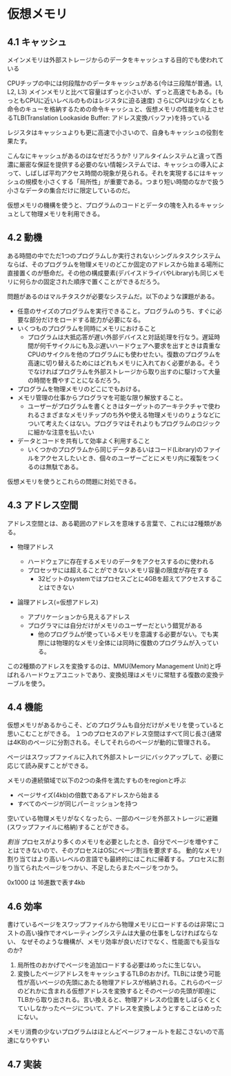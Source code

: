 # 仮想メモリ
## 4.1 キャッシュ
メインメモリは外部ストレージからのデータをキャッシュする目的でも使われている

CPUチップの中には何段階かのデータキャッシュがある(今は三段階が普通。L1, L2, L3)
メインメモリと比べて容量はずっと小さいが、ずっと高速でもある。(もっともCPUに近いレベルのものはレジスタに迫る速度)
さらにCPUは少なくとも命令のキューを格納するための命令キャッシュと、仮想メモリの性能を向上させるTLB(Translation Lookaside Buffer: アドレス変換バッファ)を持っている

レジスタはキャッシュよりも更に高速で小さいので、自身もキャッシュの役割を果たす。


こんなにキャッシュがあるのはなぜだろうか? 
リアルタイムシステムと違って西濃に厳密な保証を提供する必要のない情報システムでは、キャッシュの導入によって、しばしば平均アクセス時間の現象が見られる。それを実現するにはキャッシュの規模を小さくする「局所性」が重要である。つまり短い時間のなかで扱う小さなデータの集合だけに限定しているのだ。

仮想メモリの機構を使うと、プログラムのコードとデータの塊を入れるキャッシュとして物理メモリを利用できる。

## 4.2 動機
ある時間の中でただ1つのプログラムしか実行されないシングルタスクシステムならば、そのプログラムを物理メモリのどこか固定のアドレスから始まる場所に直接置くのが懸命だ。その他の構成要素(デバイスドライバやLibrary)も同じメモリに何らかの固定された順序で置くことができるだろう。

問題があるのはマルチタスクが必要なシステムだ。以下のような課題がある。

- 任意のサイズのプログラムを実行できること。プログラムのうち、すぐに必要な部分だけをロードする能力が必要になる。
- いくつものプログラムを同時にメモリにおけること
  - プログラムは大抵応答が遅い外部デバイスと対話処理を行なう。遅延時間が何千サイクルにも及ぶ遅いハードウェアへ要求を出すときは貴重なCPUのサイクルを他のプログラムにも使わせたい。復数のプログラムを高速に切り替えるためにはどれもメモリに入れておく必要がある。そうでなければプログラムを外部ストレージから取り出すのに駆けって大量の時間を費やすことになるだろう。
- プログラムを物理メモリのどこにでもおける。
- メモリ管理の仕事からプログラマを可能な限り解放すること。
  - ユーザーがプログラムを書くときはターゲットのアーキテクチャで使われるさまざまなメモリチップのち外や使える物理メモリのりょうなどについて考えたくはない。プログラマはそれよりもプログラムのロジックに細かな注意を払いたい
- データとコードを共有して効率よく利用すること
  - いくつかのプログラムから同じデータあるいはコード(Library)のファイルをアクセスしたいとき、個々のユーザーごとにメモリ内に複製をつくるのは無駄である。

仮想メモリを使うとこれらの問題に対処できる。


## 4.3 アドレス空間
アドレス空間とは、ある範囲のアドレスを意味する言葉で、これには2種類がある。

- 物理アドレス
  - ハードウェアに存在するメモリのデータをアクセスするのに使われる
  - プロセッサには超えることができないメモリ容量の限度が存在する
    - 32ビットのsystemではプロセスごとに4GBを超えてアクセスすることはできない

- 論理アドレス(=仮想アドレス)
  - アプリケーションから見えるアドレス
  - プログラマには自分だけがメモリのユーザーだという錯覚がある
    - 他のプログラムが使っているメモリを意識する必要がない。でも実際には物理的なメモリ全体には同時に復数のプログラムが入っている。

この2種類のアドレスを変換するのは、MMU(Memory Management Unit)と呼ばれるハードウェアユニットであり、変換処理はメモリに常駐する復数の変換テーブルを使う。

## 4.4 機能
仮想メモリがあるからこそ、どのプログラムも自分だけがメモリを使っていると思いこむことができる。
１つのプロセスのアドレス空間はすべて同じ長さ(通常は4KB)のページに分割される。そしてそれらのページが動的に管理される。

ページはスワップファイルに入れて外部ストレージにバックアップして、必要に応じて読み戻すことができる。

メモリの連続領域で以下の2つの条件を満たすものをregionと呼ぶ
- ページサイズ(4kb)の倍数であるアドレスから始まる
- すべてのページが同じパーミッションを持つ

空いている物理メモリがなくなったら、一部のページを外部ストレージに避難(スワップファイルに格納)することができる。

*割当*
プロセスがより多くのメモリを必要としたとき、自分でページを増やすことはできないので、そのプロセスはOSにページ割当を要求する。
動的なメモリ割り当てはより高いレベルの言語でも最終的にはこれに帰着する。プロセスに割り当てられたページをつかい、不足したらまたページをつかう。

0x1000 は 16進数で表す4kb


## 4.6 効率
書けているページをスワップファイルから物理メモリにロードするのは非常にコストの高い操作でオペレーティングシステムは大量の仕事をしなければならない、
なぜそのような機構が、メモリ効率が良いだけでなく、性能面でも妥当なのか?

1. 局所性のおかげでページを追加ロードする必要はめったに生じない。
2. 変換したページアドレスをキャッシュするTLBのおかげ。TLBには使う可能性が高いページの先頭にあたる物理アドレスが格納される。これらのページのどれかに含まれる仮想アドレスを変換するとそのページの先頭が即座にTLBから取り出される。言い換えると、物理アドレスの位置をしばらくとくていしなかったページについて、アドレスを変換しようとすることはめったにない。

メモリ消費の少ないプログラムはほとんどページフォールトを起こさないので高速になりやすい


## 4.7 実装
